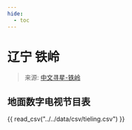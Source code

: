 ```yaml
---
hide:
  - toc
---
```


# 辽宁 铁岭

> 来源: [中文寻星-铁岭](http://dtmb.saoing.com/tieling.htm)

## 地面数字电视节目表

{{ read_csv("../../data/csv/tieling.csv") }}
